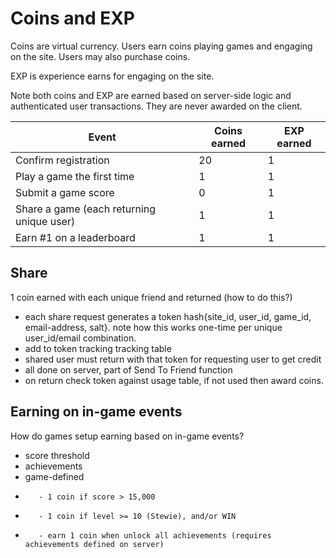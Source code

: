  # Coins and EXP

Coins are virtual currency. Users earn coins playing games and engaging on the site. Users may also purchase coins.

EXP is experience earns for engaging on the site.

Note both coins and EXP are earned based on server-side logic and authenticated user transactions. They are never
awarded on the client.

| Event                | Coins earned | EXP earned |
|----------------------|--------------|------------|
| Confirm registration | 20           | 1          |
| Play a game the first time |  1     | 1          |
| Submit a game score  | 0            | 1          |
| Share a game (each returning unique user) | 1            | 1          |
| Earn #1 on a leaderboard | 1        | 1          |

## Share

1 coin earned with each unique friend and returned (how to do this?)

- each share request generates a token hash{site_id, user_id, game_id, email-address, salt}. note how this works one-time per unique user_id/email combination.
- add to token tracking tracking table
- shared user must return with that token for requesting user to get credit
- all done on server, part of Send To Friend function
- on return check token against usage table, if not used then award coins.

## Earning on in-game events

How do games setup earning based on in-game events?

- score threshold
- achievements
- game-defined

 *        - 1 coin if score > 15,000
 *        - 1 coin if level >= 10 (Stewie), and/or WIN
 *        - earn 1 coin when unlock all achievements (requires achievements defined on server)
